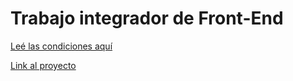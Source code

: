 # Trabajo integrador de Front-End
[Leé las condiciones aquí](https://cac2022c1-fullstackjava-22033.github.io/cac-integrador-front-2022c1/enunciado/enunciado.html)

[Link al proyecto](https://marcelopele.github.io/cac-integrador-front-2022c1/)